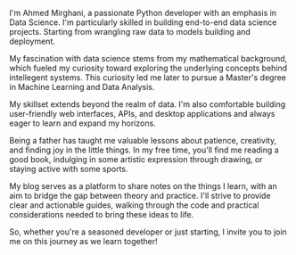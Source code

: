 ---
---

I'm Ahmed Mirghani, a passionate Python developer with an emphasis in Data Science. I'm particularly skilled in building end-to-end data science projects. Starting from wrangling raw data to models building and deployment.

My fascination with data science stems from my mathematical background, which fueled my curiosity toward exploring the underlying concepts behind intellegent systems. This curiosity led me later to pursue a Master's degree in Machine Learning and Data Analysis.

My skillset extends beyond the realm of data. I'm also comfortable building user-friendly web interfaces, APIs, and desktop applications and always eager to learn and expand my horizons.

Being a father has taught me valuable lessons about patience, creativity, and finding joy in the little things. In my free time, you'll find me reading a good book, indulging in some artistic expression through drawing, or staying active with some sports.

My blog serves as a platform to share notes on the things I learn, with an aim to bridge the gap between theory and practice. I'll strive to provide clear and actionable guides, walking through the code and practical considerations needed to bring these ideas to life.

So, whether you're a seasoned developer or just starting, I invite you to join me on this journey as we learn together!
